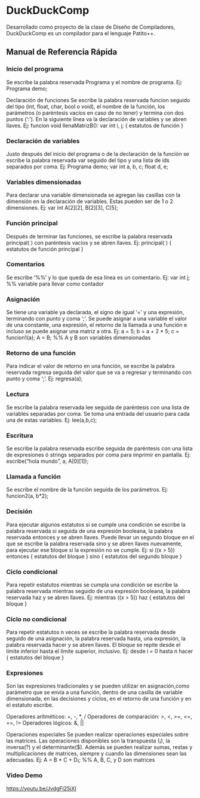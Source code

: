 # DuckDuckComp

Desarrollado como proyecto de la clase de Diseño de Compiladores, DuckDuckComp es un compilador para el lenguaje Patito++.

## Manual de Referencia Rápida
### Inicio del programa
Se escribe la palabra reservada Programa y el nombre de programa.
Ej: Programa demo;

Declaración de funciones
Se escribe la palabra reservada funcion seguido del tipo (int, float, char, bool o void), el nombre de la función, los parámetros (o paréntesis vacíos en caso de no tener) y termina con dos puntos (‘:’). En la siguiente línea va la declaración de variables y se abren llaves.
Ej: funcion void llenaMatrizB():
     var int i, j;
     { estatutos de función }

### Declaración de variables
Justo después del inicio del programa o de la declaración de la función se escribe la palabra reservada var seguido del tipo y una lista de ids separados por coma.
Ej: Programa demo;
     var int a, b, c;
          float d, e;

### Variables dimensionadas
Para declarar una variable dimensionada se agregan las casillas con la dimensión en la declaración de variables. Estas pueden ser de 1 o 2 dimensiones.
Ej: var int A[2][2], B[2][3], C[5];

### Función principal
Después de terminar las funciones, se escribe la palabra reservada principal( ) con paréntesis vacíos y se abren llaves.
Ej: principal( ) { estatutos de función principal }

### Comentarios
Se escribe ‘%%’ y lo que queda de esa línea es un comentario.
Ej: var int j; %% variable para llevar como contador

### Asignación
Se tiene una variable ya declarada, el signo de igual ‘=’ y una expresión, terminando con punto y coma ‘;’. Se puede asignar a una variable el valor de una constante, una expresión, el retorno de la llamada a una función e incluso se puede asignar una matriz a otra.
Ej: a = 5; 
     b = a + 2 * 5;
     c = funcion1(a);
     A = B;   %% A y B son variables dimensionadas

### Retorno de una función
Para indicar el valor de retorno en una función, se escribe la palabra reservada regresa seguida del valor que se va a regresar y terminando con punto y coma ‘;’.
Ej: regresa(a);

### Lectura
Se escribe la palabra reservada lee seguida de paréntesis con una lista de variables separadas por coma. Se toma una entrada del usuario para cada una de estas variables.
Ej: lee(a,b,c);

### Escritura
Se escribe la palabra reservada escribe seguida de paréntesis con una lista de expresiones ó strings separados por coma para imprimir en pantalla.
Ej: escribe(“hola mundo”, a, A[0][1]);

### Llamada a función
Se escribe el nombre de la función seguida de los parámetros.
Ej: funcion2(a, b*2);

### Decisión
Para ejecutar algunos estatutos si se cumple una condición se escribe la palabra reservada si seguida de una expresión booleana, la palabra reservada entonces y se abren llaves. Puede llevar un segundo bloque en el que se escribe la palabra reservada sino y se abren llaves nuevamente, para ejecutar ese bloque si la expresión no se cumple.
Ej: si ((x > 5)) entonces {
	estatutos del bloque
      } sino {  estatutos del segundo bloque  }

### Ciclo condicional
Para repetir estatutos mientras se cumpla una condición se escribe la palabra reservada mientras seguido de una expresión booleana, la palabra reservada haz y se abren llaves.
Ej: mientras ((x > 5)) haz { estatutos del bloque }

### Ciclo no condicional
Para repetir estatutos n veces se escribe la palabra reservada desde seguido de una asignación, la palabra reservada hasta, una expresión, la palabra reservada hacer y se abren llaves. El bloque se repite desde el límite inferior hasta el límite superior, inclusivo.
Ej: desde i = 0 hasta n hacer { estatutos del bloque }

### Expresiones
Son las expresiones tradicionales y se pueden utilizar en asignación,como parámetro que se envía a una función, dentro de una casilla de variable dimensionada, en las decisiones y ciclos, en el retorno de una función y en el estatuto escribe.

Operadores aritméticos: +, -, *, /
Operadores de comparación: >, <, >=, <=, ==, !=
Operadores lógicos: &, ||

Operaciones especiales
Se pueden realizar operaciones especiales sobre las matrices. Las operaciones disponibles son la transpuesta (¡), la inversa(?) y el determinante($). Además se pueden realizar sumas, restas y multiplicaciones de matrices, siempre y cuando las dimensiones sean las adecuadas.
Ej: A = B * C + D¡;      %% A, B, C, y D son matrices

### Video Demo 
https://youtu.be/JvdgFl25jXI